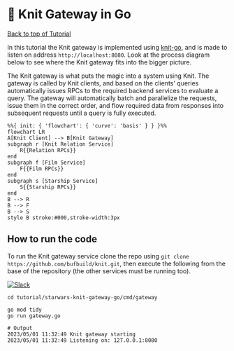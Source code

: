 # 🧶 Knit Gateway in Go

[Back to top of Tutorial]

In this tutorial the Knit gateway is implemented using [knit-go], and is made to
listen on address `http://localhost:8080`. Look at the process diagram below to
see where the Knit gateway fits into the bigger picture.

The Knit gateway is what puts the magic into a system using Knit. The gateway is
called by Knit clients, and based on the clients' queries automatically issues
RPCs to the required backend services to evaluate a query. The gateway will
automatically batch and parallelize the requests, issue them in the correct
order, and flow required data from responses into subsequent requests until a
query is fully executed.

```mermaid
%%{ init: { 'flowchart': { 'curve': 'basis' } } }%%
flowchart LR
A[Knit Client] --> B[Knit Gateway]
subgraph r [Knit Relation Service]
    R{{Relation RPCs}}
end
subgraph f [Film Service]
    F{{Film RPCs}}
end
subgraph s [Starship Service]
    S{{Starship RPCs}}
end
B --> R
B --> F
B --> S
style B stroke:#000,stroke-width:3px
```

## How to run the code
To run the Knit gateway service clone the repo using `git clone https://github.com/bufbuild/knit.git`,
then execute the following from the base of the repository (the other services must be running too).

[![Slack](https://img.shields.io/badge/if_you_need_help_talk_to_us_in_slack-buf-%23e01563)][badges_slack]
```
cd tutorial/starwars-knit-gateway-go/cmd/gateway

go mod tidy
go run gateway.go

# Output
2023/05/01 11:32:49 Knit gateway starting
2023/05/01 11:32:49 Listening on: 127.0.0.1:8080
```

[Back to top of Tutorial]: /tutorial
[github.com/bufbuild/knit]: https://github.com/bufbuild/knit
[knit-go]: https://github.com/bufbuild/knit-go
[badges_slack]: https://buf.build/links/slack
